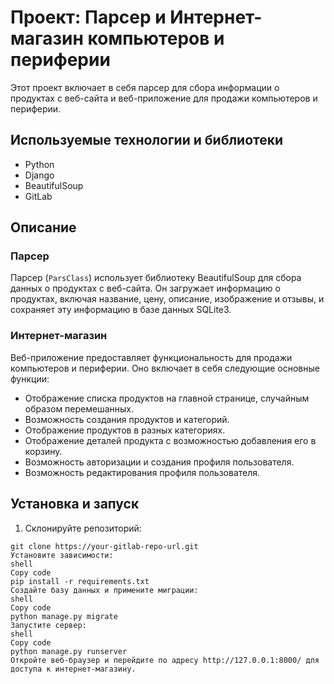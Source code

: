 # Проект: Парсер и Интернет-магазин компьютеров и периферии

Этот проект включает в себя парсер для сбора информации о продуктах с веб-сайта и веб-приложение для продажи компьютеров и периферии.

## Используемые технологии и библиотеки

- Python
- Django
- BeautifulSoup
- GitLab

## Описание

### Парсер

Парсер (`ParsClass`) использует библиотеку BeautifulSoup для сбора данных о продуктах с веб-сайта. Он загружает информацию о продуктах, включая название, цену, описание, изображение и отзывы, и сохраняет эту информацию в базе данных SQLite3.

### Интернет-магазин

Веб-приложение предоставляет функциональность для продажи компьютеров и периферии. Оно включает в себя следующие основные функции:

- Отображение списка продуктов на главной странице, случайным образом перемешанных.
- Возможность создания продуктов и категорий.
- Отображение продуктов в разных категориях.
- Отображение деталей продукта с возможностью добавления его в корзину.
- Возможность авторизации и создания профиля пользователя.
- Возможность редактирования профиля пользователя.

## Установка и запуск

1. Склонируйте репозиторий:

```shell
git clone https://your-gitlab-repo-url.git
Установите зависимости:
shell
Copy code
pip install -r requirements.txt
Создайте базу данных и примените миграции:
shell
Copy code
python manage.py migrate
Запустите сервер:
shell
Copy code
python manage.py runserver
Откройте веб-браузер и перейдите по адресу http://127.0.0.1:8000/ для доступа к интернет-магазину.